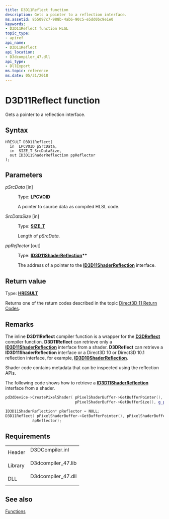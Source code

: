 ```yaml
---
title: D3D11Reflect function
description: Gets a pointer to a reflection interface.
ms.assetid: 855097c7-988b-4ab6-90c5-e5dd0bc9e1e0
keywords:
- D3D11Reflect function HLSL
topic_type:
- apiref
api_name:
- D3D11Reflect
api_location:
- D3dcompiler_47.dll
api_type:
- DllExport
ms.topic: reference
ms.date: 05/31/2018
---
```


# D3D11Reflect function

Gets a pointer to a reflection interface.

## Syntax

``` syntax
HRESULT D3D11Reflect(
  in  LPCVOID pSrcData,
  in  SIZE_T SrcDataSize,
  out ID3D11ShaderReflection ppReflector
);
```

## Parameters

<dl> <dt>

*pSrcData* \[in\]
</dt> <dd>

Type: **[**LPCVOID**](/windows/desktop/WinProg/windows-data-types)**

A pointer to source data as compiled HLSL code.

</dd> <dt>

*SrcDataSize* \[in\]
</dt> <dd>

Type: **[**SIZE\_T**](/windows/desktop/WinProg/windows-data-types)**

Length of *pSrcData*.

</dd> <dt>

*ppReflector* \[out\]
</dt> <dd>

Type: **[**ID3D11ShaderReflection**](/windows/desktop/api/d3d11shader/nn-d3d11shader-id3d11shaderreflection)\*\***

The address of a pointer to the [**ID3D11ShaderReflection**](/windows/desktop/api/d3d11shader/nn-d3d11shader-id3d11shaderreflection) interface.

</dd> </dl>

## Return value

Type: **[**HRESULT**](/windows/desktop/WinProg/windows-data-types)**

Returns one of the return codes described in the topic [Direct3D 11 Return Codes](/windows/desktop/direct3d11/d3d11-graphics-reference-returnvalues).

## Remarks

The inline **D3D11Reflect** compiler function is a wrapper for the [**D3DReflect**](/windows/win32/api/d3dcompiler/nf-d3dcompiler-d3dreflect) compiler function. **D3D11Reflect** can retrieve only a [**ID3D11ShaderReflection**](/windows/desktop/api/d3d11shader/nn-d3d11shader-id3d11shaderreflection) interface from a shader. **D3DReflect** can retrieve a **ID3D11ShaderReflection** interface or a Direct3D 10 or Direct3D 10.1 reflection interface, for example, [**ID3D10ShaderReflection**](/windows/desktop/api/d3d10shader/nn-d3d10shader-id3d10shaderreflection).

Shader code contains metadata that can be inspected using the reflection APIs.

The following code shows how to retrieve a [**ID3D11ShaderReflection**](/windows/desktop/api/d3d11shader/nn-d3d11shader-id3d11shaderreflection) interface from a shader.


```C++
pd3dDevice->CreatePixelShader( pPixelShaderBuffer->GetBufferPointer(),
                               pPixelShaderBuffer->GetBufferSize(), g_pPSClassLinkage, &g_pPixelShader );

ID3D11ShaderReflection* pReflector = NULL; 
D3D11Reflect( pPixelShaderBuffer->GetBufferPointer(), pPixelShaderBuffer->GetBufferSize(), 
            &pReflector);
```



## Requirements



|                    |                                                                                                |
|--------------------|------------------------------------------------------------------------------------------------|
| Header<br/>  | <dl> <dt>D3DCompiler.inl</dt> </dl>     |
| Library<br/> | <dl> <dt>D3dcompiler\_47.lib</dt> </dl> |
| DLL<br/>     | <dl> <dt>D3dcompiler\_47.dll</dt> </dl> |



## See also

<dl> <dt>

[Functions](dx-graphics-d3dcompiler-reference-functions.md)
</dt> </dl>

 

